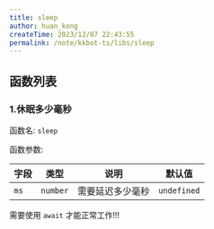 ```yaml
---
title: sleep
author: huan_kong
createTime: 2023/12/07 22:43:55
permalink: /note/kkbot-ts/libs/sleep
---
```


## 函数列表

### 1.休眠多少毫秒

函数名: `sleep`

函数参数:

| 字段 | 类型     | 说明             | 默认值      |
| ---- | -------- | ---------------- | ----------- |
| `ms` | `number` | 需要延迟多少毫秒 | `undefined` |

需要使用 `await` 才能正常工作!!!
